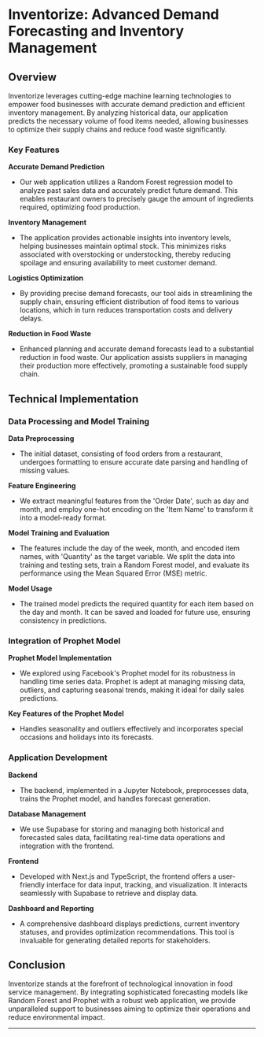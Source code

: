 # Inventorize: Advanced Demand Forecasting and Inventory Management

## Overview
Inventorize leverages cutting-edge machine learning technologies to empower food businesses with accurate demand prediction and efficient inventory management. By analyzing historical data, our application predicts the necessary volume of food items needed, allowing businesses to optimize their supply chains and reduce food waste significantly.

### Key Features

**Accurate Demand Prediction**
- Our web application utilizes a Random Forest regression model to analyze past sales data and accurately predict future demand. This enables restaurant owners to precisely gauge the amount of ingredients required, optimizing food production.

**Inventory Management**
- The application provides actionable insights into inventory levels, helping businesses maintain optimal stock. This minimizes risks associated with overstocking or understocking, thereby reducing spoilage and ensuring availability to meet customer demand.

**Logistics Optimization**
- By providing precise demand forecasts, our tool aids in streamlining the supply chain, ensuring efficient distribution of food items to various locations, which in turn reduces transportation costs and delivery delays.

**Reduction in Food Waste**
- Enhanced planning and accurate demand forecasts lead to a substantial reduction in food waste. Our application assists suppliers in managing their production more effectively, promoting a sustainable food supply chain.

## Technical Implementation

### Data Processing and Model Training

**Data Preprocessing**
- The initial dataset, consisting of food orders from a restaurant, undergoes formatting to ensure accurate date parsing and handling of missing values.

**Feature Engineering**
- We extract meaningful features from the 'Order Date', such as day and month, and employ one-hot encoding on the 'Item Name' to transform it into a model-ready format.

**Model Training and Evaluation**
- The features include the day of the week, month, and encoded item names, with 'Quantity' as the target variable. We split the data into training and testing sets, train a Random Forest model, and evaluate its performance using the Mean Squared Error (MSE) metric.

**Model Usage**
- The trained model predicts the required quantity for each item based on the day and month. It can be saved and loaded for future use, ensuring consistency in predictions.

### Integration of Prophet Model

**Prophet Model Implementation**
- We explored using Facebook's Prophet model for its robustness in handling time series data. Prophet is adept at managing missing data, outliers, and capturing seasonal trends, making it ideal for daily sales predictions.

**Key Features of the Prophet Model**
- Handles seasonality and outliers effectively and incorporates special occasions and holidays into its forecasts.

### Application Development

**Backend**
- The backend, implemented in a Jupyter Notebook, preprocesses data, trains the Prophet model, and handles forecast generation.

**Database Management**
- We use Supabase for storing and managing both historical and forecasted sales data, facilitating real-time data operations and integration with the frontend.

**Frontend**
- Developed with Next.js and TypeScript, the frontend offers a user-friendly interface for data input, tracking, and visualization. It interacts seamlessly with Supabase to retrieve and display data.

**Dashboard and Reporting**
- A comprehensive dashboard displays predictions, current inventory statuses, and provides optimization recommendations. This tool is invaluable for generating detailed reports for stakeholders.

## Conclusion

Inventorize stands at the forefront of technological innovation in food service management. By integrating sophisticated forecasting models like Random Forest and Prophet with a robust web application, we provide unparalleled support to businesses aiming to optimize their operations and reduce environmental impact.

---
